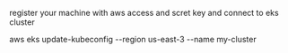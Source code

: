 register your machine with aws access and scret key and connect to eks cluster

aws eks update-kubeconfig --region us-east-3 --name my-cluster
